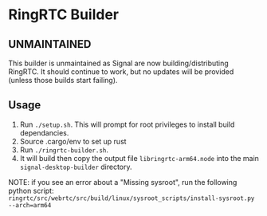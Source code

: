 # RingRTC Builder

## UNMAINTAINED
This builder is unmaintained as Signal are now building/distributing RingRTC.
It should continue to work, but no updates will be provided (unless those builds start failing).

## Usage
1. Run `./setup.sh`. This will prompt for root privileges to install build dependancies.
2. Source .cargo/env to set up rust
3. Run `./ringrtc-builder.sh`.
4. It will build then copy the output file `libringrtc-arm64.node` into the main `signal-desktop-builder` directory.

NOTE: if you see an error about a "Missing sysroot", run the following python script:
`ringrtc/src/webrtc/src/build/linux/sysroot_scripts/install-sysroot.py --arch=arm64`
